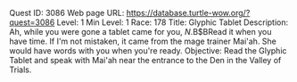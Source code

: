 Quest ID: 3086
Web page URL: https://database.turtle-wow.org/?quest=3086
Level: 1
Min Level: 1
Race: 178
Title: Glyphic Tablet
Description: Ah, while you were gone a tablet came for you, $N.$B$BRead it when you have time. If I'm not mistaken, it came from the mage trainer Mai'ah. She would have words with you when you're ready.
Objective: Read the Glyphic Tablet and speak with Mai'ah near the entrance to the Den in the Valley of Trials.
